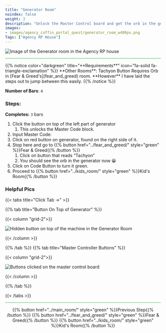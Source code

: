 ```yaml
---
title: "Generator Room"
noindex: false
weight: 3
description: "Unlock the Master Control board and get the orb in the generator."
images:
- images/agency_coffin_portal_quest/generator_room_w400px.png
Tags: ["Agency RP House"]
---
```


![Image of the Generator room in the Agency RP house](/images/agency_coffin_portal_quest/generator_room_w400px.png)

<hr style="background-color: #28b44c" size=8>
{{% notice color="darkgreen" title="**Requirements**" icon="fa-solid fa-triangle-exclamation"  %}}
**Other Rooms**: Tachyon Button Requires Orb in [Fear & Greed's](fear_and_greed) room. **However** I have laid the steps out to jump between this easily.
{{% /notice %}}

**Number of Bars**: `4`

### Steps:

**Completes:** `3` bars
1. Click the button on top of the left part of generator
    1. This unlocks the Master Code block.
1. Input Master Code:
1. Click on red button on generator, found on the right side of it.
1. Stop here and go to {{% button href="../fear_and_greed/" style="green" %}}Fear & Greed{{% /button %}}
    1. Click on button that reads “Tachyon”
    1. You should see the orb in the generator now 😀
1. Click on Code Button to turn it green.
1. Proceed to {{% button href="../kids_room/" style="green" %}}Kid's Room{{% /button %}}

### Helpful Pics
{{< tabs title="Click Tab ->" >}}

{{% tab title="Button On Top of Generator" %}}

{{< column "grid-2">}}

![Hidden button on top of the machine in the Generator Room](/images/agency_coffin_portal_quest/generator_room_button_ontop_of_generator.png)

{{< /column >}}

{{% /tab %}}
{{% tab title="Master Controller Buttons" %}}

{{< column "grid-2">}}

![Buttons clicked on the master control board](/images/agency_coffin_portal_quest/generator_room_master_controler_button_order.png)

{{< /column >}}

{{% /tab %}}

{{< /tabs >}}

<hr style="background-color: #28b44c" size=8>

<div align="center">{{% button href="../main_room/" style="green" %}}Previous Step{{% /button %}} {{% button href="../fear_and_greed/" style="green" %}}Fear & Greed{{% /button %}} {{% button href="../kids_room/" style="green" %}}Kid's Room{{% /button %}}</div>

